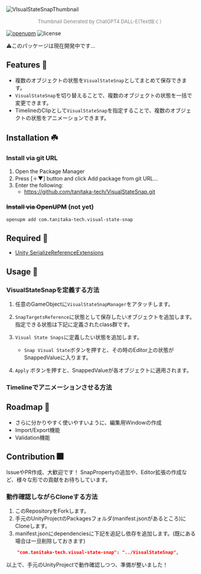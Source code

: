 ![VIsualStateSnapThumbnail](https://github.com/tanitaka-tech/VisualStateSnap/assets/78785830/8c29af63-decb-4f89-864e-a0b960563982)
<p align="center" style="color: gray; font-size: small;">
    Thumbnail Generated by ChatGPT4 DALL-E(Text除く）
</p>

[![openupm](https://img.shields.io/npm/v/com.tanitaka.concurrent-unitask-handler?label=openupm&registry_uri=https://package.openupm.com)](https://openupm.com/packages/com.tanitaka.visual-state-snap/)
![license](https://img.shields.io/github/license/tanitaka-tech/VisualStateSnap)

⚠️このパッケージは現在開発中です...

## Features 🚀
- 複数のオブジェクトの状態を`VisualStateSnap`としてまとめて保存できます。
- `VisualStateSnap`を切り替えることで、複数のオブジェクトの状態を一括で変更できます。
- TimelineのClipとして`VisualStateSnap`を指定することで、複数のオブジェクトの状態をアニメーションできます。

## Installation ☘️

### Install via git URL
1. Open the Package Manager
1. Press [＋▼] button and click Add package from git URL...
1. Enter the following:
    - https://github.com/tanitaka-tech/VisualStateSnap.git

### ~~Install via OpenUPM~~ (not yet)
```sh
openupm add com.tanitaka-tech.visual-state-snap
```

## Required 🙏
- [Unity SerializeReferenceExtensions](https://github.com/mackysoft/Unity-SerializeReferenceExtensions)

## Usage 📓

### VisualStateSnapを定義する方法
1. 任意のGameObjectに`VisualStateSnapManager`をアタッチします。

2. `SnapTargetsReference`に状態として保存したいオブジェクトを追加します。
   指定できる状態は下記に定義されたclass群です。

3. `Visual State Snaps`に定義したい状態を追加します。
   - `Snap Visual State`ボタンを押すと、その時のEditor上の状態がSnappedValueに入ります。

4. `Apply` ボタンを押すと、SnappedValueが各オブジェクトに適用されます。

### Timelineでアニメーションさせる方法


## Roadmap 💪
- さらに分かりやすく使いやすいように、編集用Windowの作成
- Import/Export機能
- Validation機能

## Contribution 🎆
IssueやPR作成、大歓迎です！
SnapPropertyの追加や、Editor拡張の作成など、様々な形での貢献をお待ちしています。

### 動作確認しながらCloneする方法
1. このRepositoryをForkします。
2. 手元のUnityProjectのPackagesフォルダ(manifest.jsonがあるところ)にCloneします。
3. manifest.jsonにdependenciesに下記を追記し依存を追加します。(既にある場合は一旦削除しておきます)
```json
    "com.tanitaka-tech.visual-state-snap": "../VisualStateSnap",
```
以上で、手元のUnityProjectで動作確認しつつ、準備が整いました！

